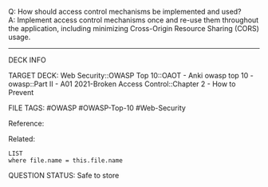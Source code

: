 Q: How should access control mechanisms be implemented and used?  
A: Implement access control mechanisms once and re-use them throughout the application, including minimizing Cross-Origin Resource Sharing (CORS) usage.
<!--ID: 1697070663068-->

---

DECK INFO

TARGET DECK: Web Security::OWASP Top 10::OAOT - Anki owasp top 10 - owasp::Part II - A01 2021-Broken Access Control::Chapter 2 - How to Prevent

FILE TAGS: #OWASP #OWASP-Top-10 #Web-Security

Reference:

Related:

```dataview
LIST
where file.name = this.file.name
```

QUESTION STATUS: Safe to store